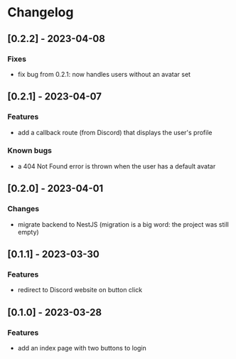 # Changelog

## [0.2.2] - 2023-04-08

### Fixes

- fix bug from 0.2.1: now handles users without an avatar set

## [0.2.1] - 2023-04-07

### Features

- add a callback route (from Discord) that displays the user's profile

### Known bugs

- a 404 Not Found error is thrown when the user has a default avatar

## [0.2.0] - 2023-04-01

### Changes

- migrate backend to NestJS (migration is a big word: the project was still empty)

## [0.1.1] - 2023-03-30

### Features

- redirect to Discord website on button click

## [0.1.0] - 2023-03-28

### Features

- add an index page with two buttons to login

